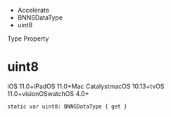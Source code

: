 

- Accelerate
- BNNSDataType
-  uint8 

Type Property

# uint8

iOS 11.0+iPadOS 11.0+Mac CatalystmacOS 10.13+tvOS 11.0+visionOSwatchOS 4.0+

``` source
static var uint8: BNNSDataType { get }
```

